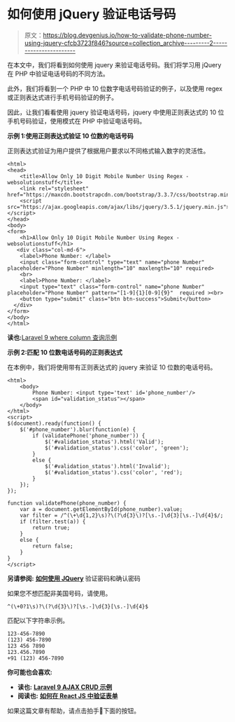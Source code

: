 # 如何使用 jQuery 验证电话号码

> 原文：<https://blog.devgenius.io/how-to-validate-phone-number-using-jquery-cfcb3723f846?source=collection_archive---------2----------------------->

在本文中，我们将看到如何使用 jquery 来验证电话号码。我们将学习用 jQuery 在 PHP 中验证电话号码的不同方法。

此外，我们将看到一个 PHP 中 10 位数字电话号码验证的例子，以及使用 regex 或正则表达式进行手机号码验证的例子。

因此，让我们看看使用 jquery 验证电话号码，jquery 中使用正则表达式的 10 位手机号码验证，使用模式在 PHP 中验证电话号码。

**示例 1:使用正则表达式验证 10 位数的电话号码**

正则表达式验证为用户提供了根据用户要求以不同格式输入数字的灵活性。

```
<html>
<head>
    <title>Allow Only 10 Digit Mobile Number Using Regex - websolutionstuff</title>
    <link rel="stylesheet" href="https://maxcdn.bootstrapcdn.com/bootstrap/3.3.7/css/bootstrap.min.css">
	<script src="https://ajax.googleapis.com/ajax/libs/jquery/3.5.1/jquery.min.js"></script>
</head>
<body>
<form>
    <h1>Allow Only 10 Digit Mobile Number Using Regex - websolutionstuff</h1>
   <div class="col-md-6">
    <label>Phone Number: </label>
    <input class="form-control" type="text" name="phone Number" placeholder="Phone Number" minlength="10" maxlength="10" required>
    <br>
    <label>Phone Number: </label>
  	<input type="text" class="form-control" name="phone Number" placeholder="Phone Number" pattern="[1-9]{1}[0-9]{9}"  required ><br>
    <button type="submit" class="btn btn-success">Submit</button>
  </div>
</form>
</body>
</html>
```

**读也:**[Laravel 9 where column 查询示例](https://websolutionstuff.com/post/laravel-9-wherecolumn-query-example)

**示例 2:匹配 10 位数电话号码的正则表达式**

在本例中，我们将使用带有正则表达式的 jquery 来验证 10 位数的电话号码。

```
<html>
    <body>
        Phone Number: <input type='text' id='phone_number'/>
        <span id="validation_status"></span>
    </body>
</html>
<script>
$(document).ready(function() {
    $('#phone_number').blur(function(e) {
        if (validatePhone('phone_number')) {
            $('#validation_status').html('Valid');
            $('#validation_status').css('color', 'green');
        }
        else {
            $('#validation_status').html('Invalid');
            $('#validation_status').css('color', 'red');
        }
    });
});

function validatePhone(phone_number) {
    var a = document.getElementById(phone_number).value;
    var filter = /^(\+\d{1,2}\s)?\(?\d{3}\)?[\s.-]\d{3}[\s.-]\d{4}$/;    
    if (filter.test(a)) {
        return true;
    }
    else {
        return false;
    }
}
</script>
```

**另请参阅:** [**如何使用 JQuery**](https://websolutionstuff.com/post/how-to-validate-password-and-confirm-password-using-jquery) 验证密码和确认密码

如果您不想匹配非美国号码，请使用。

```
^(\+0?1\s)?\(?\d{3}\)?[\s.-]\d{3}[\s.-]\d{4}$
```

匹配以下字符串示例。

```
123-456-7890
(123) 456-7890
123 456 7890
123.456.7890
+91 (123) 456-7890
```

**你可能也会喜欢:**

*   **读也:** [**Laravel 9 AJAX CRUD 示例**](https://websolutionstuff.com/post/laravel-9-ajax-crud-example)
*   **阅读也:** [**如何在 React JS 中验证表单**](https://websolutionstuff.com/post/how-to-validate-form-in-react-js)

如果这篇文章有帮助，请点击拍手👏下面的按钮。